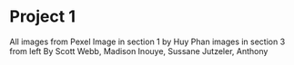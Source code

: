 # Project 1

All images from Pexel
Image in section 1 by Huy Phan
images in section 3 from left
By Scott Webb, Madison Inouye, Sussane Jutzeler, Anthony
